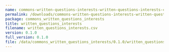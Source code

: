 ```yaml
---
name: commons-written-questions-interests-written-questions-interests-csv
permalink: /downloads/commons-written-questions-interests-written-questions-interests-csv/0_1_0
package: commons_written_questions_interests
title: written_questions_interests
filename: written_questions_interests.csv
version: 0.1.0
full_version: 0.1.0
file: /data/commons_written_questions_interests/0.1.0/written_questions_interests.csv
---
```


